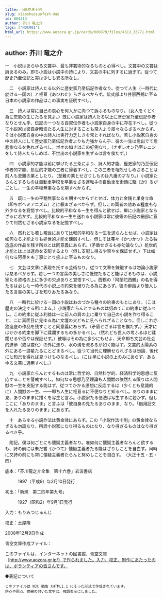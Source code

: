 ```yaml
---
title: 小説作法十則
slug: xiaoshuozuofash-9a8
id: 004313
author: 芥川 竜之介
tags: ["NDC901"]
html_url: https://www.aozora.gr.jp/cards/000879/files/4313_33771.html
---
```


## author: 芥川 竜之介

一　小説はあらゆる文芸中、最も非芸術的なるものと心得べし。文芸中の文芸は詩あるのみ。即ち小説は小説中の詩により、文芸の中に列するに過ぎず。従つて歴史乃至伝記と実は少しも異る所なし。

　二　小説家は詩人たる以外に歴史家乃至伝記作者なり。従つて人生（一時代に於ける一国の）と相亘《あひわた》らざるべからず。紫式部より井原西鶴に至る日本の小説家の作品はこの事実を証明すべし。

　三　詩人は常に自己の衷心を何人かに向つて訴ふるものなり。（女人をくどく為に恋歌の生じたるを見よ。）既に小説家は詩人たる以上に歴史家乃至伝記作者なりとせん乎、伝記の一つなる自叙伝作者も小説家自身の中に存在すべし。従つて小説家は彼自身暗澹たる人生に対することも常人より屡々ならざるべからず。そは小説家自身の中の詩人は実行力乏しきを常とすればなり。若し小説家自身の中の詩人にして歴史家乃至伝記作者よりも力強からん乎、彼の一生は愈出でて愈悲惨なるを免れざるべし。ポオの如きはこの好例なり。（ナポレオン乃至レニンをして詩人たらしめば、不世出の小説家を生ずるは言を俟たず。）

　四　小説家的才能は前に挙げたる三条により、詩人的才能、歴史家的乃至伝記作者的才能、処世的才能の三者に帰着すべし。この三者を相剋せしめざることは前人も至難の業としたり。（至難の業とせざりしものは凡庸の才なり。）小説家たらんとするものは自動車学校を卒業せざる運転手の自動車を街頭に駆《か》るがごとし。一生の平穏無事なるを期すべからず。

　五　既に一生の平穏無事なるを期すべからずとせば、体力と金銭と単身立命（即ちボヘミアニズム）とに頼まざるべからず。但しこの両者の効ある程度も存外少なるを覚悟すべし。比較的平和なる一生を得んと欲せば、畢に小説家とならざるに若かず。比較的平和なる一生を送れる小説家は常に彼等の伝記の細部に亘りて判然せざる小説家なるを記憶すべし。

　六　然れども若し現世にありて比較的平和なる一生を送らんとせば、小説家は如何なる才能よりも処世的才能を錬鍛すべし。但しそは戞々《かつかつ》たる独造底の作品を残す所以とは同意義にあらず。（矛盾せざるも亦勿論なり。）処世的才能とは上は運命を支配するより（但し支配し得るや否やを保証せず。）下は如何なる阿呆をも丁寧にとり扱ふに至るものなり。

　七　文芸は文章に表現を托する芸術なり。従つて文章を錬鍛するは勿論小説家は怠るべからず。若し一つの言葉の美しさに恍惚たること能はざるものは、小説家たる資格の上に多少の欠点ありと覚悟すべし。西鶴の「阿蘭陀西鶴」の名を得たるは必しも一時代の小説上の約束を破りたる為にあらず。彼の俳諧より悟入したる言葉の美しさを知りゐたる為なり。

　八　一時代に於ける一国の小説はおのづから種々の約束のもとにあり。（こは歴史の決定する所による。）小説家たらんとするものは努めてこの約束に従ふべし。この約束に従ふ利益は一に前人の肩の上に乗りて自己の小説を作り得ること、二に真面目に見ゆる為に文壇の犬どもに吼へられざることなり。但しこれ亦独造底の作品を残すことと同意義にあらず。（矛盾せざるは言を俟たず。）天才にはかかる約束を脚下に蹂躙するもの多かるべし。（然れども世人の考ふるほど蹂躙せるや否やは保証せず。）彼等はその為に多少にもせよ、天命即ち文芸の社会的進歩（或は変化）の外に走り、水の溝を流るるが如く能はず。文芸的太陽系の外にある一游星たるにとどまるべし。従つて当代に理解せられざるは勿論、後代にも知己を得れば見つけものなるべし。（こは単に小説の上のみにあらず、あらゆる文芸に通用すべし。）

　九　小説家たらんとするものは常に哲学的、自然科学的、経済科学的思想に反応することを警戒すべし。如何なる思想乃至理論も人間獣の依然たる限りは人間獣の一生を支配する能はず。従つてかかる思想に反応するは（少くとも意識的に）人間獣の一生、――即ち人生に相亘るに不便なりと知るべし。ありのままに見、ありのままに描くを写生と言ふ。小説家たる便法は写生するに若かず。但しここに「ありのまま」と言ふは「彼自身の見たるありのまま」なり。「借用証文を入れたるありのまま」にあらず。

　十　あらゆる小説作法は黄金律にあらず。この「小説作法十則」の黄金律ならざるも勿論なり。所詮小説家になり得るものはなり、なり得ざるものはなり得ざるべき乎。

　附記。僕は何ごとにも懐疑主義者なり。唯如何に懐疑主義者ならんと欲するも、詩の前には未だ嘗《かつて》懐疑主義者たる能はざりしことを自白す。同時に又詩の前にも常に懐疑主義者たらんと努めしことを自白す。　（大正十五・五・四）













底本：「芥川龍之介全集　第十六巻」岩波書店


　　　1997（平成9）年2月10日発行

初出：「新潮　第二四年第九号」

　　　1927（昭和2）年9月1日発行

入力：もりみつじゅんじ

校正：土屋隆

2008年12月9日作成

青空文庫作成ファイル：

このファイルは、インターネットの図書館、青空文庫（http://www.aozora.gr.jp/）で作られました。入力、校正、制作にあたったのは、ボランティアの皆さんです。











●表記について


	このファイルは W3C 勧告 XHTML1.1 にそった形式で作成されています。
	傍点や圏点、傍線の付いた文字は、強調表示にしました。